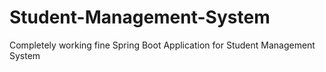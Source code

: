 # Student-Management-System
Completely working fine Spring Boot Application for Student Management System
